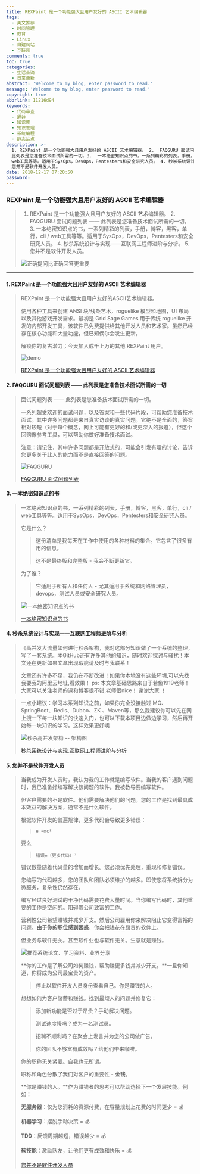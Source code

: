 ```yaml
---
title: REXPaint 是一个功能强大且用户友好的 ASCII 艺术编辑器
tags:
  - 美文推荐
  - 时间管理
  - 教育
  - Linux
  - 自建网站
  - 互联网
comments: true
toc: true
categories:
  - 生活点滴
  - 日常更新
abstract: 'Welcome to my blog, enter password to read.'
message: 'Welcome to my blog, enter password to read.'
copyright: true
abbrlink: 11216d94
keywords:
  - 代码审查
  - 晒娃
  - 知识库
  - 知识管理
  - 系统编程
  - 静态站点
description: >-
  1. REXPaint 是一个功能强大且用户友好的 ASCII 艺术编辑器。 2.  FAQGURU 面试问题列表 ——
  此列表是您准备技术面试所需的一切。3.  一本绝密知识点的书，一系列精彩的列表，手册，博客，黑客，单行，cli /
  web工具等等。适用于SysOps，DevOps，Pentesters和安全研究人员。 4. 秒杀系统设计与实现——互联网工程师进阶与分析。  5.
  您并不是软件开发人员。
date: 2018-12-17 07:20:50
password:
---
```

<script type="text/javascript" src="/js/src/bai.js"></script>

### REXPaint 是一个功能强大且用户友好的 ASCII 艺术编辑器
>  1. REXPaint 是一个功能强大且用户友好的 ASCII 艺术编辑器。 2.  FAQGURU 面试问题列表 —— 此列表是您准备技术面试所需的一切。3.  一本绝密知识点的书，一系列精彩的列表，手册，博客，黑客，单行，cli / web工具等等。适用于SysOps，DevOps，Pentesters和安全研究人员。 4. 秒杀系统设计与实现——互联网工程师进阶与分析。  5. 您并不是软件开发人员。
>
> ![正确提问比正确回答更重要](/images/161/006tNbRwgy1fy9d4v32qzj30c809774h.jpg)

---
#### 1. REXPaint 是一个功能强大且用户友好的 ASCII 艺术编辑器
> REXPaint 是一个功能强大且用户友好的ASCII艺术编辑器。
>
> 使用各种工具来创建 ANSI 块/线条艺术，roguelike 模型和地图，UI 布局以及其他游戏开发需求。最初是 Grid Sage Games 用于传统 roguelike 开发的内部开发工具，该软件已免费提供给其他开发人员和艺术家。虽然已经存在核心功能和大量功能，但已知偶尔会发生更新。
>
> 解锁你的复古潜力；今天加入成千上万的其他 REXPaint 用户。
>
> ![demo](/images/161/006tNbRwgy1fy9ci2a51xj30zk0qijtc.jpg)
>
> [REXPaint 是一个功能强大且用户友好的 ASCII 艺术编辑器](https://www.gridsagegames.com/rexpaint/index.html)

#### 2. FAQGURU 面试问题列表 —— 此列表是您准备技术面试所需的一切
> 面试问题列表 —— 此列表是您准备技术面试所需的一切。
>
> 一系列超受欢迎的面试问题，以及答案和一些代码片段，可帮助您准备技术面试。其中许多问题都是来自真实访谈的真实问题。它绝不是全面的，答案相对较短（对于每个概念，网上可能有更好的和/或更深入的报道），但这个回购像参考工具，可以帮助你做好准备技术面试。
>
> 注意：请记住，其中许多问题都是开放式的，可能会引发有趣的讨论，告诉您更多关于此人的能力而不是直接回答的问题。
>
> ![FAQGURU](/images/161/006tNbRwgy1fy9cku52e3j30tk0fmdg5.jpg)
>
> [FAQGURU 面试问题列表](https://github.com/FAQGURU/FAQGURU)

#### 3. 一本绝密知识点的书
> 一本绝密知识点的书，一系列精彩的列表，手册，博客，黑客，单行，cli / web工具等等。适用于SysOps，DevOps，Pentesters和安全研究人员。
>
> 它是什么？
>
>> 这份清单是我每天在工作中使用的各种材料的集合。它包含了很多有用的信息。
>>
>> 这不是最终版和完整版 - 我会不断更新它。
>
> 为了谁？
>
>> 它适用于所有人和任何人 - 尤其适用于系统和网络管理员，devops，测试人员或安全研究人员。
>
> ![一本绝密知识点的书](/images/161/006tNbRwgy1fy9cpcpcc8j311u0ssac6.jpg)
>
> [一本绝密知识点的书 ](https://github.com/trimstray/the-book-of-secret-knowledge)

#### 4. 秒杀系统设计与实现——互联网工程师进阶与分析
> 《高并发大流量如何进行秒杀架构，我对这部分知识做了一个系统的整理，写了一套系统。本GitHub还有许多其他的知识，随时欢迎探讨与骚扰！本文还在更新如果文章出现瑕疵请及时与我联系！
>
> 文章还有许多不足，我仍在不断改进！如果你本地没有这些环境,可以先找我要我的阿里云地址,看效果！ ps: 本文章基础思路来自于若鱼1919老师！大家可以关注老师的课和博客很不错,老师很nice！ 谢谢大家 ！

> 一点小建议：学习本系列知识之前，如果你完全没接触过 MQ、SpringBoot、Redis、Dubbo、ZK 、Maven等，那么我建议你可以先在网上搜一下每一块知识的快速入门，也可以下载本项目边做边学习，然后再开始每一块知识的学习。这样效果更好噢
>
> ![秒杀高并发架构 -- 架构图](/images/161/006tNbRwgy1fy9csartmzj30y70emwf5.jpg)
>
> [秒杀系统设计与实现.互联网工程师进阶与分析](https://github.com/qiurunze123/miaosha)

#### 5. 您并不是软件开发人员
> 当我成为开发人员时，我认为我的工作就是编写软件。当我的客户遇到问题时，我已准备好编写解决该问题的软件。我被教导要编写软件。
>
> 但客户需要的不是软件。他们需要解决他们的问题。您的工作是找到最具成本效益的解决方案，通常不是什么软件。
>
> 根据软件开发的普遍规律，更多代码会导致更多错误：
> >
> > `e =mc²`
> >
> 要么
> >
> > `错误=（更多代码）²`
>
> 错误数量随着代码量的增加而增长。您必须优先处理，重现和修复错误。
>
> 您编写的代码越多，您的团队和团队必须维护的越多。即使您将系统拆分为微服务，复杂性仍然存在。
>
> 编写经过良好测试的干净代码需要花费大量时间。当你编写代码时，其他重要的工作是空闲的。阻碍贵公司致富的工作。
>
> 营利性公司希望赚钱并减少开支。然后公司雇用你来解决阻止它变得富裕的问题。**由于你的职位感到困惑**，你会把钱花在昂贵的软件上。
>
> 但业务与软件无关。甚至软件业也与软件无关。生意就是赚钱。
>
> ![推荐系统论文、学习资料、业界分享](/images/161/006tNbRwgy1fy9d1sxkiyj31c00u0djd.jpg)
>
> **你的工作是了解公司如何赚钱，帮助赚更多钱并减少开支。**一旦你知道，你将成为公司最宝贵的资产。
>
> > 停止以软件开发人员身份查看自己。你是赚钱的人。
>
> 想想如何为客户储蓄和赚钱。找到最烦人的问题并修复它：
> >
> > 添加新功能是否过于昂贵？手动解决问题。
> >
> > 测试速度慢吗？成为一名测试员。
> >
> > 招聘不顺利吗？在聚会上发言并为您的公司做广告。
> >
> > 你的团队不够富有成效吗？给他们带来咖啡。
>
> 你的职称无关紧要。自我也无所谓。
>
> 职称和角色分散了我们对客户的重要性 - **金钱**。
>
>  **你是赚钱的人。**作为赚钱者的思考可以帮助选择下一个发展技能。例如：
>
>  **无服务器**：仅为您消耗的资源付费，在容量规划上花费的时间更少 = 💰
>
>  **机器学习**：摆脱手动决策 = 💰
>
>  **TDD**：反馈周期越短，错误越少 = 💰
>
>  **软技能**：激励队友，让他们更有成效和快乐 = 💰
>
> [您并不是软件开发人员](https://sizovs.net/2018/12/08/you-are-not-a-software-developer/?2018-48)


